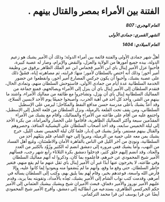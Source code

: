 <h1 dir="rtl">الفتنة بين الأمراء بمصر والقتال بينهم .</h1>

<h5 dir="rtl">العام الهجري:  807

الشهر القمري: جمادى الأولى

العام الميلادي: 1404</h5>

<p dir="rtl">أهلَّ شهر جمادى الأولى والفتنة قائمة بين أمراء الدولة؛ وذلك أن الأمير يشبك هو زعيم الدولة، بيده جميع أمورها من الولاية والعزل، والنقض والإبرام، وصار له عصبة كبيرة، فأحبوا عزل الأمير إينال باي ابن الأمير قجماس ابن عم الملك الظاهر برقوق من وظيفة أمير أخور؛ وذلك أنه اختص بالسلطان لأمور؛ منها: قرابته، ثم مصاهرته إياه، فشَقَّ ذلك على عصبة يشبك، وأحبوا أن يكون جركس المصارع أمير أخور، وانقطعوا عن حضور الخدمة السلطانية عدة أيام من جمادى الأولى، فاستوحش السلطان منهم، وتمادى الحال، فتقدم السلطان إلى الأمير إينال باي أن ينزل إلى الأمراء ويصالحهم، فمنع جماعة من المماليك السلطانية إينال باي أن ينزل، وتشاجروا مع طائفة من مماليك الأمراء، واشتد ما بينهم من الشر، وأخذ كل أحد في أُهبة الحرب، وأصبحوا جميعًا يوم الأحد لابسين السلاح، وقد أعدَّ يشبك بأعلى مدرسة حسن مدافع النفط والمكاحل؛ ليرمي على الإسطبل السلطاني، ومن يقف تحت القلعة بالرميلة، ونزل السلطان من قلعة الجبل إلى الإسطبل، واجتمع عليه من أقام على طاعته من الأمراء والمماليك، وأقام مع يشبك من الأمراء المقدَّمين سبعة وأكثر المماليك الظاهرية، فأقاموا على الحصار والمراماة، من بكرة الأحد إلى ليلة الخميس سابعه، وقد أخذ أصحاب السلطان على اليشبكية المنافذ، وحصروهم والقتال بينهم مستمر، وأمرُ يشبك في إدبار، فلما كان ليلة الخميس نصف الليل، خرج يشبك بمن معه على حمية من الرميلة، ومروا إلى جهة الشام، فلم يتبَعْهم أحد من السلطانية، ونودِيَ من آخر الليل في الناس بالقاهرة الأمان والاطمئنان، ومُنِع أهل الفساد من النهب، وأما يشبك ففي مروره إلى دمشق انضم له الكثير وزُوِّد بالكثير من العدد والعتاد، وقد انضم إليهم خلق كثير، فدخلوا دمشق بكرة الثلاثاء رابع شهر رجب، فسألهم الأمير شيخ المحمودي عن خبرهم، فأعلموه بما كان، وذكروا له أنهم مماليك السلطان وفي طاعته، لا يخرجون عنها أبدًا غير أن الأمير إينال باي ثقل عنهم ما لم يقع منهم، فتغير خاطر السلطان، حتى وقع ما وقع، وأنهم ما لم يُنصَفوا منه ويعودوا لِما كانوا عليه، وإلا فأرض الله واسعة، فوعدهم بخير، وقام لهم بما يليق بهم، وكتب إلى السلطان يسأله في أمرهم، وقدمت كتب نواب الشام إلى الأمير يشبك، تَعِدُه بالأمداد، وتقويته بما يريد، وقدم عليهم الأمير نوروز والأمير دقماق، فبعث الأميران شيخ ويشبك بيشبك العثماني إلى الأمير جكم الجركسي الظاهري، يستدعيه من أنطاكية إلى دمشق، وأفرج الأمير شيخ المحمودي أيضًا عن قرا يوسف ابن قرا محمد التركماني.</p></br>
